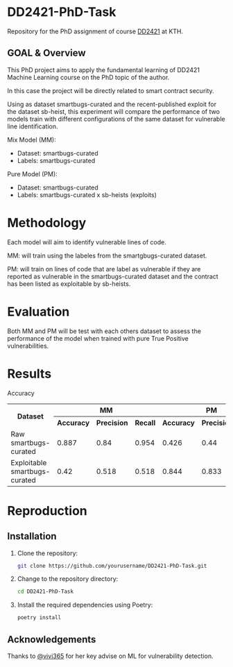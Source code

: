 # DD2421-PhD-Task
Repository for the PhD assignment of course [DD2421](https://www.kth.se/student/kurser/kurs/DD2421?l=en) at KTH.


## GOAL & Overview

This PhD project aims to apply the fundamental learning of DD2421 Machine Learning course on the PhD topic of the author. 

In this case the project will be directly related to smart contract security.

Using as dataset smartbugs-curated and the recent-published exploit for the dataset sb-heist, this experiment will compare the performance of two models train with different configurations of the same dataset for vulnerable line identification.


Mix Model (MM): 
- Dataset: smartbugs-curated
- Labels: smartbugs-curated

Pure Model (PM):
- Dataset: smartbugs-curated
- Labels:  smartbugs-curated x sb-heists (exploits)

# Methodology

Each model will aim to identify vulnerable lines of code.

MM: will train using the labeles from the smartgbugs-curated dataset.

PM: will train on lines of code that are label as vulnerable if they are reported as vulnerable in the smartbugs-curated dataset and the contract has been listed as exploitable by sb-heists.

# Evaluation

Both MM and PM will be test with each others dataset to assess the performance of the model when trained with pure True Positive vulnerabilities.


# Results

Accuracy



<table>
  <tr>
    <th rowspan="2">Dataset</th>
    <th colspan="3">MM</th>
    <th colspan="3">PM</th>
  </tr>
  <tr>
    <th>Accuracy</th>
    <th>Precision</th>
    <th>Recall</th>
    <th>Accuracy</th>
    <th>Precision</th>
    <th>Recall</th>
  </tr>
  <tr>
    <td>Raw smartbugs-curated</td>
    <td>0.887</td>
    <td>0.84</td>
    <td>0.954</td>
    <td>0.426</td>
    <td>0.44</td>
    <td>0.659</td>
  </tr>
  <tr>
    <td>Exploitable smartbugs-curated</td>
    <td>0.42</td>
    <td>0.518</td>
    <td>0.518</td>
    <td>0.844</td>
    <td>0.833</td>
    <td>0.925</td>
  </tr>
</table>



# Reproduction
## Installation

1. Clone the repository:
    ```sh
    git clone https://github.com/yourusername/DD2421-PhD-Task.git
    ```
2. Change to the repository directory:
    ```sh
    cd DD2421-PhD-Task
    ```
3. Install the required dependencies using Poetry:
    ```sh
    poetry install
    ```



## Acknowledgements
Thanks to [@vivi365](https://github.com/vivi365) for her key advise on ML for vulnerability detection.